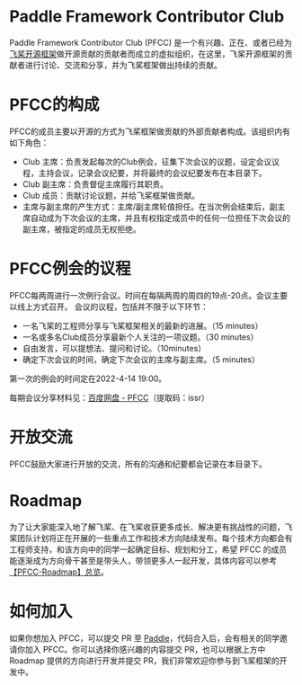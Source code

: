 # Paddle Framework Contributor Club

Paddle Framework Contributor Club (PFCC) 是一个有兴趣、正在、或者已经为[飞桨开源框架](https://github.com/PaddlePaddle/Paddle/)做开源贡献的贡献者而成立的虚拟组织，在这里，飞桨开源框架的贡献者进行讨论、交流和分享，并为飞桨框架做出持续的贡献。

# PFCC的构成

PFCC的成员主要以开源的方式为飞桨框架做贡献的外部贡献者构成。该组织内有如下角色：

- Club 主席：负责发起每次的Club例会，征集下次会议的议题，设定会议议程，主持会议，记录会议纪要，并将最终的会议纪要发布在本目录下。
- Club 副主席：负责督促主席履行其职责。
- Club 成员：贡献讨论议题，并给飞桨框架做贡献。
- 主席与副主席的产生方式：主席/副主席轮值担任。在当次例会结束后，副主席自动成为下次会议的主席，并且有权指定成员中的任何一位担任下次会议的副主席，被指定的成员无权拒绝。

# PFCC例会的议程

PFCC每两周进行一次例行会议。时间在每隔两周的周四的19点-20点。会议主要以线上方式召开。
会议的议程，包括并不限于以下环节：

- 一名飞桨的工程师分享与飞桨框架相关的最新的进展。（15 minutes）
- 一名或多名Club成员分享最新个人关注的一项议题。（30 minutes）
- 自由发言，可以提想法、提问和讨论。（10minutes）
- 确定下次会议的时间，确定下次会议的主席与副主席。（5 minutes）

第一次的例会的时间定在2022-4-14 19:00。

每期会议分享材料见：[百度网盘 - PFCC](https://pan.baidu.com/s/1ARW0A9wP5sVjMmcmzJGuvg)（提取码：issr）

# 开放交流

PFCC鼓励大家进行开放的交流，所有的沟通和纪要都会记录在本目录下。

# Roadmap

为了让大家能深入地了解飞桨、在飞桨收获更多成长、解决更有挑战性的问题，飞桨团队计划将正在开展的一些重点工作和技术方向陆续发布。每个技术方向都会有工程师支持，和该方向中的同学一起确定目标、规划和分工，希望 PFCC 的成员能逐渐成为方向骨干甚至是带头人，带领更多人一起开发，具体内容可以参考 [【PFCC-Roadmap】总览](https://github.com/PaddlePaddle/Paddle/issues/42571)。

# 如何加入

如果你想加入 PFCC，可以提交 PR 至 [Paddle](https://github.com/PaddlePaddle/Paddle)，代码合入后，会有相关的同学邀请你加入 PFCC。你可以选择你感兴趣的内容提交 PR，也可以根据上方中 Roadmap 提供的方向进行开发并提交 PR，我们非常欢迎你参与到飞桨框架的开发中。